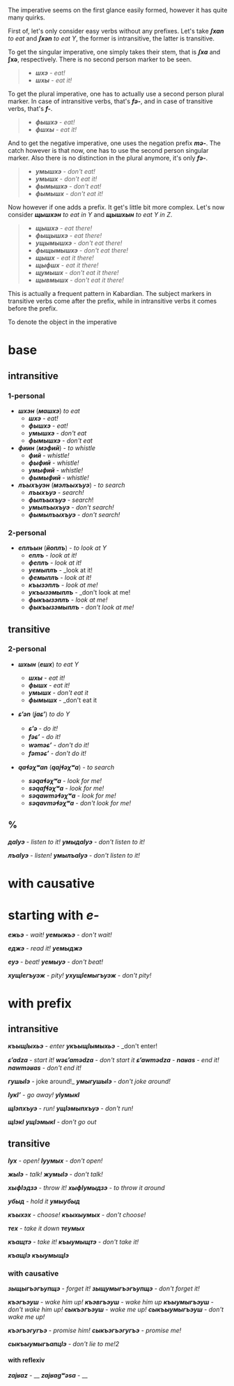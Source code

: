 
The imperative seems on the first glance easily formed, however it has quite many quirks.

First of, let's only consider easy verbs without any prefixes. Let's take **_ʃxan_** _to eat_ and **_ʃxən_** _to eat Y_, the former is intransitive, the latter is transitive.

To get the singular imperative, one simply takes their stem, that is **_ʃxa_** and **ʃxə**, respectively. There is no second person marker to be seen.
>- **_шхэ_** - _eat!_
>- **_шхы_** - _eat it!_

To get the plural imperative, one has to actually use a second person plural marker. In case of intransitive verbs, that's **_fə-_**, and in case of transitive verbs, that's **_f-_**.
>- **_фышхэ_** - _eat!_
>- **_фшхы_** - _eat it!_

And to get the negative imperative, one uses the negation prefix **_mə-_**. The catch however is that now, one has to use the second person singular marker. Also there is no distinction in the plural anymore, it's only **_fə-_**.
>- **_умышхэ_** - _don't eat!_
>- **_умышх_** - _don't eat it!_
>- **_фымышхэ_** - _don't eat!_
>- **_фымышх_** - _don't eat it!_

Now however if one adds a prefix. It get's little bit more complex. Let's now consider **_щышхэн_** _to eat in Y_ and **_щышхын_** _to eat Y in Z_.
>- **_щышхэ_** - _eat there!_
>- **_фыщышхэ_** - _eat there!_
>- **_ущымышхэ_** - _don't eat there!_
>- **_фыщымышхэ_** - _don't eat there!_
>- **_щышх_** - _eat it there!_
>- **_щыфшх_** - _eat it there!_
>- **_щумышх_** - _don't eat it there!_
>- **_щывмышх_** - _don't eat it there!_

This is actually a frequent pattern in Kabardian. The subject markers in transitive verbs come after the prefix, while in intransitive verbs it comes before the prefix.

To denote the object in the imperative




# base
## intransitive
### 1-personal
- **_шхэн_** (**_машхэ_**) _to eat_
	- **_шхэ_** - _eat!_
	- **_фышхэ_** - _eat!_
	- **_умышхэ_** - _don't eat_
	- **_фымышхэ_** - _don't eat_
- **_фиин_** (**_мэфий_**) - _to whistle_
	- **_фий_** - _whistle!_
	- **_фыфий_** - _whistle!_
	- **_умыфий_** - _whistle!_
	- **_фымыфий_** - _whistle!_
- **_лъыхъуэн_** (**_мэлъыхъуэ_**) - _to search_
	- **_лъыхъуэ_** - _search!_
	- **_фылъыхъуэ_** - _search_!
	- **_умылъыхъуэ_** - _don't search!_
	- **_фымылъыхъуэ_** - _don't search!_
### 2-personal

- **_еплъын_** (**_йоплъ_**) - _to look at Y_
	- **_еплъ_** - _look at it!_
	- **_феплъ_** - _look at it!_
	- **_уемыплъ_** - _look at it!
	- **_фемыплъ_** - _look at it!_
	- **_къызэплъ_** - _look at me!_
	- **_укъызэмыплъ_** - _don't look at me!
	- **_фыкъызэплъ_** - _look at me!_
	- **_фыкъызэмыплъ_** - _don't look at me!_
## transitive
### 2-personal
- **_шхын_** (**_ешх_**) _to eat Y_
	- **_шхы_** - _eat it!_
	- **_фышх_** - _eat it!_
	- **_умышх_** - _don't eat it_
	- **_фымышх_** - _don't eat it

- **_ɕʼən_** (**_jaɕʼ_**) _to do Y_
	- **_ɕʼə_** - _do it!_
	- **_fəɕʼ_** - _do it!_
	- **_wəməɕʼ_** - _don't do it!_
	- **_fəməɕʼ_** - _don't do it!_
- **_qaɬəχʷan_** (**_qajɬəχʷa_**) - _to search_
	- **_səqaɬəχʷa_** - _look for me!_
	- **_səqafɬəχʷa_** - _look for me!_
	- **_səqawməɬəχʷa_** - _look for me!_
	- **_səqavməɬəχʷa_** - _don't look for me!_

## %







**_даIуэ_** - _listen to it!_
**_умыдаIуэ_** - _don't listen to it!_

**_лъаIуэ_** - _listen!_
**_умылъаIуэ_** - _don't listen to it!_

# with causative

# starting with **_е-_**
**_ежьэ_** - _wait!_
**_уемыжьэ_** - _don't wait!_

**_еджэ_** - _read it!_
**_уемыджэ_**

**_еуэ_** - _beat!_
**_уемыуэ_** - _don't beat!_



**_хущIегъуэж_** - _pity!_
**_ухущIемыгъуэж_** - _don't pity!_

# with prefix

## intransitive

**_къыщIыхьэ_** - _enter_
**_укъыщIымыхьэ_** - _don't enter!


**_ɕʼadza_** - _start it!_
**_wəɕʼamədza_** - _don't start it_
**_ɕʼawmədza_** - 
**_naʁas_** - _end it!_
**_nawməʁas_** - _don't end it!_


**_гушыIэ_** - joke around!_
**_умыгушыIэ_** - _don't joke around!_

**_IукIʼ_** - _go away!_
**_уIумыкI_**

**_щIэпхъуэ_** - _run!_
**_ущIэмыпхъуэ_** - _don't run!_

**_щIэкI_**
**_ущIэмыкI_** - _don't go out_


## transitive
**_Iух_** - _open!_
**_Iуумых_** - _don't open!_

**_жыIэ_** - _talk!_
**_жумыIэ_** - _don't talk!_

**_хыфIэдзэ_** - _throw it!_
**_хыфIумыдзэ_** - _to throw it around_

**_убыд_** - _hold it_
**_умыубыд_**

**_къыхэх_** - _choose!_
**_къыхыумых_** - _don't choose!_

**_тех_** - _take it down_
**_теумых_**

**_къащтэ_** - _take it!_
**_къыумыщтэ_** - _don't take it!_

**_къащIэ_**
**_къыумыщIэ_** 


### with causative
**_зыщыгъэгъупщэ_** - _forget it!_
**_зыщумыгъэгъупщэ_** - _don't forget it!_

**_къэгъэуш_** - _wake him up!_
**_къэвгъэуш_** - _wake him up_
**_къыумыгъэуш_** - _don't wake him up!_
**_сыкъэгъэуш_** - _wake me up!_
**_сыкъыумыгъэуш_** - _don't wake me up!_

**_къэгъэгугъэ_** - _promise him!_
**_сыкъэгъэгугъэ_** - _promise me!_

**_сыкъыумыгъапцIэ_** - _don't lie to me!2_
#### with reflexiv
**_zajʁaz_** - __
**_zajʁagʷəsa_** - __